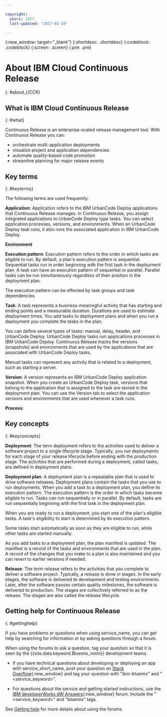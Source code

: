 ```yaml
---

copyright:
  years: 2017
  last-updated: "2017-01-18"

---
```


{:new_window: target="_blank"}
{:shortdesc: .shortdesc}
{:codeblock: .codeblock}
{:screen: .screen}
{:pre: .pre}


# About IBM Cloud Continuous Release
{: #about_UCCR}


## What is IBM Cloud Continuous Release
{: #what}

Continuous Release is an enterprise-scaled release management tool. With Continuous Release you can:

<ul>
<li>orchestrate multi-application deployments
</li>
<li>visualize project and application dependencies
</li>
<li>automate quality-based code promotion
</li>
<li>streamline planning for major release events
</li>
</ul>


## Key terms
{: #keyterms}

The following terms are used frequently:

**Application**: Application refers to the IBM UrbanCode Deploy applications that Continuous Release manages. In Continuous Release, you assign integrated applications to UrbanCode Deploy type tasks. You can select application processes, versions, and environments. When an UrbanCode Deploy task runs, it also runs the associated application in IBM UrbanCode Deploy.



**Environment**


**Execution pattern**: Execution pattern refers to the order in which tasks are eligible to run. By default, a plan's execution pattern is sequential. Sequential tasks run in order beginning with the first task in the deployment plan. A task can have an execution pattern of sequential or parallel.  Parallel tasks can be run simultaneously regardless of their position in the deployment plan.

The execution pattern can be effected by task groups and task dependencies.

**Task**: A task represents a business-meaningful activity that has starting and ending points and a measurable duration. Durations are used to estimate deployment times. You add tasks to deployment plans and when you run a deployment you complete the tasks in the plan.

You can define several types of tasks: manual, delay, header, and UrbanCode Deploy. UrbanCode Deploy tasks run applications processes in IBM UrbanCode Deploy. Continuous Release tracks the versions (snapshots) and environments that are used by the applications that are associated with UrbanCode Deploy tasks.

Manual tasks can represent any activity that is related to a deployment, such as starting a server.

**Version**: A version represents an IBM UrbanCode Deploy application snapshot. When you create an UrbanCode Deploy task, versions that belong to the application that is assigned to the task are stored in the deployment plan. You can use the Version tab to select the application versions and environments that are used whenever a task runs.

**Process**:

## Key concepts
{: #keyconcepts}

**Deployment**:
The term deployment refers to the activities used to deliver a software project to a single lifecycle stage. Typically, you run deployments for each stage of your release lifecycle before ending with the production stage. The activities that are performed during a deployment, called tasks, are defined in deployment plans.

**Deployment plan**: A deployment plan is a repeatable plan that is used to drive software releases. Deployment plans contain the tasks that you use to run deployments. When you add a task to a deployment plan, you define its execution pattern. The execution pattern is the order in which tasks become eligible to run. Tasks can run sequentially or in parallel. By default, tasks are run sequentially beginning with the first task in the deployment plan.

When you are ready to run a deployment, you start one of the plan's eligible tasks. A task's eligibility to start is determined by its execution pattern.

Some tasks start automatically as soon as they are eligible to run, while other tasks are started manually.  

As you add tasks to a deployment plan, the plan manifest is updated. The manifest is a record of the tasks and environments that are used in the plan. A record of the changes that you make to a plan is also maintained and you can revert to earlier versions if needed.



**Release**:
The term release refers to the activities that you complete to deliver a software project. Typically, a release is done in stages. In the early stages, the software is delivered to development and testing environments. Later, after the software passes certain quality milestones, the software is delivered to production. The stages are collectively referred to as the release. The stages are also called the release lifecycle.




<!-- If your service doc doesn't have a troubleshooting topic or section, you can add the following to your About: -->
<!-- Add a heading and content for how to get help and support. Use this template for beta and GA services:  -->
<!--
## Getting help and support for <service_short_name>
{: #gettinghelp}

If you have problems or questions when using service_name, you can get help by searching for information or by asking questions through a forum. You can also open a support ticket.

When using the forums to ask a question, tag your question so that it is seen by the {{site.data.keyword.Bluemix_notm}} development teams.
<!--Insert the appropriate Stack Overflow tag for your service for <service_keyword> in URL and text below:  -->

<!--
* If you have technical questions about developing or deploying an app with service_short_name, post your question on [Stack Overflow](http://stackoverflow.com/search?q=<service_keyword>+ibm-bluemix){:new_window} and tag your question with "ibm-bluemix" and "<service_keyword>".
-->
<!--Insert the appropriate dW Answers tag for your service for <service_keyword> in URL below:  -->
<!--
* For questions about the service and getting started instructions, use the [IBM developerWorks dW Answers](https://developer.ibm.com/answers/topics/<service_name>/?smartspace=bluemix){:new_window} forum. Include the  "<service_keyword>" and "bluemix" tags.

See [Getting help](https://www.{DomainName}/docs/support/index.html#getting-help) for more details about using the forums.

For information about opening an IBM support ticket, or about support levels and ticket severities, see [Contacting support](https://www.{DomainName}/docs/support/index.html#contacting-support).
-->

<!--Add a heading and content for how to get help. (Support not available for experimental.) Use this template for experimental services:  -->
## Getting help for Continuous Release
{: #gettinghelp}

If you have problems or questions when using service_name, you can get help by searching for information or by asking questions through a forum.  

When using the forums to ask a question, tag your question so that it is seen by the {{site.data.keyword.Bluemix_notm}} development teams.
<!--Insert the appropriate Stack Overflow tag for your service for <service_keyword> in URL and text below:  -->
* If you have technical questions about developing or deploying an app with service_short_name, post your question on [Stack Overflow](http://stackoverflow.com/search?q=<service_keyword>+ibm-bluemix){:new_window} and tag your question with "ibm-bluemix" and "<service_keyword>".
<!--Insert the appropriate dW Answers tag for your service for <service_keyword> in URL below:  -->
* For questions about the service and getting started instructions, use the [IBM developerWorks dW Answers](https://developer.ibm.com/answers/topics/<service_name>/?smartspace=bluemix){:new_window} forum. Include the  "<service_keyword>" and "bluemix" tags.

See [Getting help](https://www.{DomainName}/docs/support/index.html#getting-help) for more details about using the forums.

